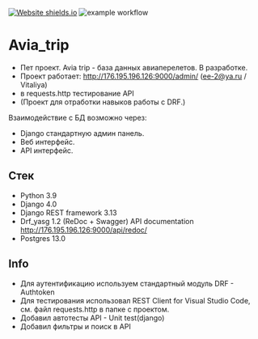 [![Website shields.io](https://img.shields.io/website-up-down-green-red/http/shields.io.svg)](http://62.84.117.214:9002/api/redoc/)
![example workflow](https://github.com/zomini/avia_trip/actions/workflows/main.yml/badge.svg)
# Avia_trip
- Пет проект. Avia trip - база данных авиаперелетов. В разработке.
- Проект работает: http://176.195.196.126:9000/admin/ (ee-2@ya.ru / Vitaliya)
-    в requests.http тестирование API
- (Проект для отработки навыков работы с DRF.)

Взаимодействие с БД возможно через:
- Django стандартную админ панель.
- Веб интерфейс.
- API интерфейс.
 
## Стек
- Python 3.9
- Django 4.0
- Django REST framework 3.13
- Drf_yasg 1.2 (ReDoc + Swagger) API documentation http://176.195.196.126:9000/api/redoc/
- Postgres 13.0

## Info
- Для аутентификацию используем стандартный модуль DRF - Authtoken
- Для тестирования использовал REST Client for Visual Studio Code, см. файл requests.http в папке с проектом.
- Добавил автотесты API - Unit test(django)
- Добавил фильтры и поиск в API
